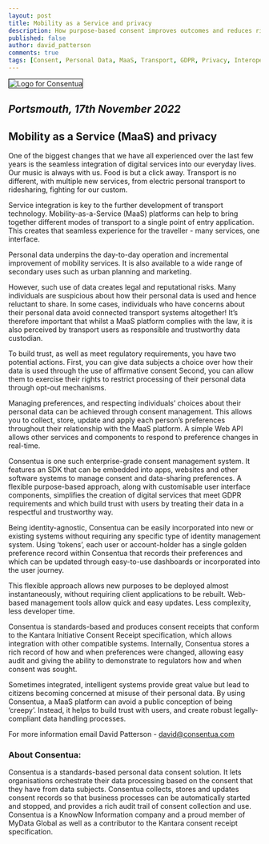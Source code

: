 ```yaml
---
layout: post
title: Mobility as a Service and privacy
description: How purpose-based consent improves outcomes and reduces risk of low adoption due to privacy concerns.
published: false
author: david_patterson
comments: true
tags: [Consent, Personal Data, MaaS, Transport, GDPR, Privacy, Interoperability, consent receipt]
---
```


<img class="img-center" src="{{ site.baseurl }}/public/post_imgs/2020-05-01-Consentua-takes-important-step-towards-open-personal-data-ecosystems-with-MyData/ConsentuaBasic800x350.png" border="1" alt="Logo for Consentua">

## <em>Portsmouth, 17th November 2022</em>

## Mobility as a Service (MaaS) and privacy

One of the biggest changes that we have all experienced over the last few years is the seamless integration of digital services into our everyday lives. Our music is always with us. Food is but a click away. Transport is no different, with multiple new services, from electric personal transport to ridesharing, fighting for our custom.

Service integration is key to the further development of transport technology. Mobility-as-a-Service (MaaS) platforms can help to bring together different modes of transport to a single point of entry application. This creates that seamless experience for the traveller - many services, one interface.

Personal data underpins the day-to-day operation and incremental improvement of mobility services. It is also available to a wide range of secondary uses such as urban planning and marketing. 

However, such use of data creates legal and reputational risks. Many individuals are suspicious about how their personal data is used and hence reluctant to share. In some cases, individuals who have concerns about their personal data avoid connected transport systems altogether! It’s therefore important that whilst a MaaS platform complies with the law, it is also perceived by transport users as responsible and trustworthy data custodian.

To build trust, as well as meet regulatory requirements, you have two potential actions. First, you can give data subjects a choice over how their data is used through the use of affirmative consent Second, you can allow them to exercise their rights to restrict processing of their personal data through opt-out mechanisms. 

Managing preferences, and respecting individuals’ choices about their personal data can be achieved through consent management. This allows you to collect, store, update and apply each person’s preferences throughout their relationship with the MaaS platform. A simple Web API allows other services and components to respond to preference changes in real-time.

Consentua is one such enterprise-grade consent management system. It features an SDK that can be embedded into apps, websites and other software systems to manage consent and data-sharing preferences. A flexible purpose-based approach, along with customisable user interface components, simplifies the creation of digital services that meet GDPR requirements and which build trust with users by treating their data in a respectful and trustworthy way.

Being identity-agnostic, Consentua can be easily incorporated into new or existing systems without requiring any specific type of identity management system. Using ‘tokens’, each user or account-holder has a single golden preference record within Consentua that records their preferences and which can be updated through easy-to-use dashboards or incorporated into the user journey.

This flexible approach allows new purposes to be deployed almost instantaneously, without requiring client applications to be rebuilt. Web-based management tools allow quick and easy updates. Less complexity, less developer time.

Consentua is standards-based and produces consent receipts that conform to the Kantara Initiative Consent Receipt specification, which allows integration with other compatible systems. Internally, Consentua stores a rich record of how and when preferences were changed, allowing easy audit and giving the ability to demonstrate to regulators how and when consent was sought.

Sometimes integrated, intelligent systems provide great value but lead to citizens becoming concerned at misuse of their personal data. By using Consentua, a MaaS platform can avoid a public conception of being ‘creepy’. Instead, it helps to build trust with users, and create robust legally-compliant data handling processes.

For more information email David Patterson - david@consentua.com


### About Consentua:

Consentua is a standards-based personal data consent solution. It lets organisations orchestrate their data processing based on the consent that they have from data subjects. Consentua collects, stores and updates consent records so that business processes can be automatically started and stopped, and provides a rich audit trail of consent collection and use.
Consentua is a KnowNow Information company and a proud member of MyData Global as well as a contributor to the Kantara consent receipt specification.
